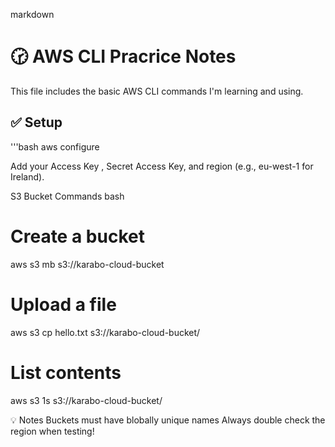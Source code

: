 markdown

# 🕝 AWS CLI Pracrice Notes

This file includes the basic AWS CLI commands I'm learning and using.

## ✅ Setup

'''bash
aws configure

Add your Access Key , Secret Access Key, and region (e.g., eu-west-1 for Ireland).

S3 Bucket Commands
bash

# Create a bucket
aws s3 mb s3://karabo-cloud-bucket

# Upload a file
aws s3 cp hello.txt s3://karabo-cloud-bucket/

# List contents
aws s3 1s s3://karabo-cloud-bucket/

💡 Notes
Buckets must have blobally unique names
Always double check the region when testing!


